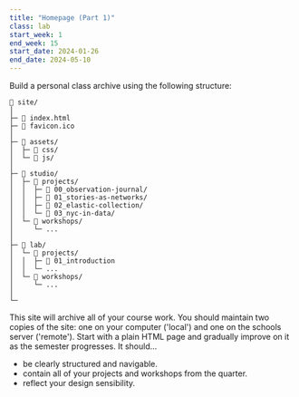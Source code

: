 ```yaml
---
title: "Homepage (Part 1)"
class: lab
start_week: 1
end_week: 15
start_date: 2024-01-26
end_date: 2024-05-10
---
```


Build a personal class archive using the following structure:

~~~
📂 site/
│
├─ 📄 index.html 
├─ 🌸 favicon.ico 
│
├─ 📂 assets/
│  ├─ 📁 css/
│  └─ 📁 js/
│
├─ 📂 studio/
│  ├─ 📁 projects/
│  │  ├─ 📁 00_observation-journal/
│  │  ├─ 📁 01_stories-as-networks/
│  │  ├─ 📁 02_elastic-collection/
│  │  └─ 📁 03_nyc-in-data/
│  └─ 📁 workshops/
│     └─ ...
│
├─ 📂 lab/ 
│  └─ 📁 projects/
│  │  ├─ 📁 01_introduction
│  │  └─ ...
│  └─ 📁 workshops/
│     └─ ...
│
└─
~~~

This site will archive all of your course work. You should maintain two copies of the site: one on your computer ('local') and one on the schools server ('remote'). Start with a plain HTML page and gradually improve on it as the semester progresses. It should...
- be clearly structured and navigable.
- contain all of your projects and workshops from the quarter.
- reflect your design sensibility.